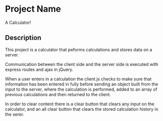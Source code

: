 # Project Name

A Calculator!

## Description

This project is a calculator that peforms calculations and stores data on a server. 

Communication between the client side and the server side is executed with express routes and ajax in jQuery. 

When a user enters in a calculation the client.js checks to make sure that information has been entered in fully before sending an object built from the input to the server, where the calculation is performed, added to an array of previous calculations and then returned to the client. 

In order to clear content there is a clear button that clears any input on the calculator, and an all clear button that clears the stored calculation history in the serer.
